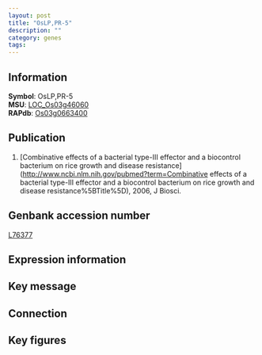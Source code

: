```yaml
---
layout: post
title: "OsLP,PR-5"
description: ""
category: genes
tags: 
---
```


## Information
__Symbol__: OsLP,PR-5  
__MSU__: [LOC_Os03g46060](http://rice.plantbiology.msu.edu/cgi-bin/ORF_infopage.cgi?orf=LOC_Os03g46060)  
__RAPdb__: [Os03g0663400](http://rapdb.dna.affrc.go.jp/viewer/gbrowse_details/irgsp1?name=Os03g0663400)  

## Publication
1. [Combinative effects of a bacterial type-III effector and a biocontrol bacterium on rice growth and disease resistance](http://www.ncbi.nlm.nih.gov/pubmed?term=Combinative effects of a bacterial type-III effector and a biocontrol bacterium on rice growth and disease resistance%5BTitle%5D), 2006, J Biosci.

## Genbank accession number
[L76377](http://www.ncbi.nlm.nih.gov/nuccore/L76377)  

## Expression information

## Key message

## Connection

## Key figures


